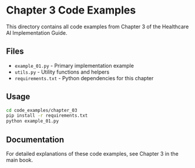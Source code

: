 # Chapter 3 Code Examples

This directory contains all code examples from Chapter 3 of the Healthcare AI Implementation Guide.

## Files

- `example_01.py` - Primary implementation example
- `utils.py` - Utility functions and helpers
- `requirements.txt` - Python dependencies for this chapter

## Usage

```bash
cd code_examples/chapter_03
pip install -r requirements.txt
python example_01.py
```

## Documentation

For detailed explanations of these code examples, see Chapter 3 in the main book.
